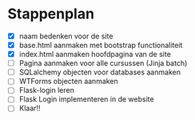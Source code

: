 # Stappenplan

- [x] naam bedenken voor de site
- [x] base.html aanmaken met bootstrap functionaliteit
- [x] index.html aanmaken hoofdpagina van de site
- [ ] Pagina aanmaken voor alle cursussen (Jinja batch)
- [ ] SQLalchemy objecten voor databases aanmaken
- [ ] WTForms objecten aanmaken
- [ ] Flask-login leren
- [ ] Flask Login implementeren in de website
- [ ] Klaar!!
